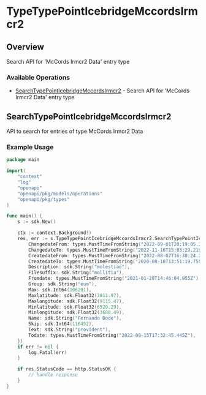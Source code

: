 # TypeTypePointIcebridgeMccordsIrmcr2

## Overview

Search API for 'McCords Irmcr2 Data' entry type

### Available Operations

* [SearchTypePointIcebridgeMccordsIrmcr2](#searchtypepointicebridgemccordsirmcr2) - Search API for 'McCords Irmcr2 Data' entry type

## SearchTypePointIcebridgeMccordsIrmcr2

API to search for entries of type McCords Irmcr2 Data

### Example Usage

```go
package main

import(
	"context"
	"log"
	"openapi"
	"openapi/pkg/models/operations"
	"openapi/pkg/types"
)

func main() {
    s := sdk.New()

    ctx := context.Background()
    res, err := s.TypeTypePointIcebridgeMccordsIrmcr2.SearchTypePointIcebridgeMccordsIrmcr2(ctx, operations.SearchTypePointIcebridgeMccordsIrmcr2Request{
        ChangedateFrom: types.MustTimeFromString("2022-09-01T20:19:05.294Z"),
        ChangedateTo: types.MustTimeFromString("2022-11-16T15:03:29.219Z"),
        CreatedateFrom: types.MustTimeFromString("2022-08-07T16:38:24.285Z"),
        CreatedateTo: types.MustTimeFromString("2020-08-18T13:51:19.758Z"),
        Description: sdk.String("molestiae"),
        Filesuffix: sdk.String("mollitia"),
        Fromdate: types.MustTimeFromString("2021-01-28T14:46:04.955Z"),
        Group: sdk.String("eum"),
        Max: sdk.Int64(106201),
        Maxlatitude: sdk.Float32(3811.97),
        Maxlongitude: sdk.Float32(9115.47),
        Minlatitude: sdk.Float32(6520.29),
        Minlongitude: sdk.Float32(3688.49),
        Name: sdk.String("Fernando Bode"),
        Skip: sdk.Int64(116452),
        Text: sdk.String("provident"),
        Todate: types.MustTimeFromString("2022-09-15T17:32:45.445Z"),
    })
    if err != nil {
        log.Fatal(err)
    }

    if res.StatusCode == http.StatusOK {
        // handle response
    }
}
```
